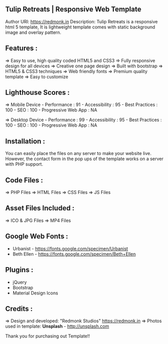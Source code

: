 Tulip Retreats | Responsive Web Template
----------------------------------------
Author URI: https://redmonk.in
Description: Tulip Retreats is a responsive html 5 template, It is lightweight template comes with static background image and overlay pattern.

Features :
--------
=> Easy to use, high quality coded HTML5 and CSS3
=> Fully responsive design for all devices
=> Creative one page design
=> Built with bootstrap
=> HTML5 & CSS3 techniques
=> Web friendly fonts
=> Premium quality template
=> Easy to customize

Lighthouse Scores :
-----------------
=> Mobile Device
    - Performance : 91
    - Accessibility : 95
    - Best Practices : 100
    - SEO : 100
    - Progressive Web App : NA

=> Desktop Device
    - Performance : 99
    - Accessibility : 95
    - Best Practices : 100
    - SEO : 100
    - Progressive Web App : NA

Installation :
------------
You can easily place the files on any server to make your website live. However, the contact form in the pop ups of the template works on a server with PHP support.

Code Files :
----------
=> PHP Files
=> HTML Files
=> CSS Files
=> JS Files

Asset Files Included :
--------------------
=> ICO & JPG Files
=> MP4 Files

Google Web Fonts :
----------------
- Urbanist - https://fonts.google.com/specimen/Urbanist
- Beth Ellen - https://fonts.google.com/specimen/Beth+Ellen

Plugins :
-------
- jQuery
- Bootstrap
- Material Design Icons

Credits :
-------
=> Design and developed: "Redmonk Studios"  https://redmonk.in
=> Photos used in template: **Unsplash** - http://unsplash.com

Thank you for purchasing out Template!!